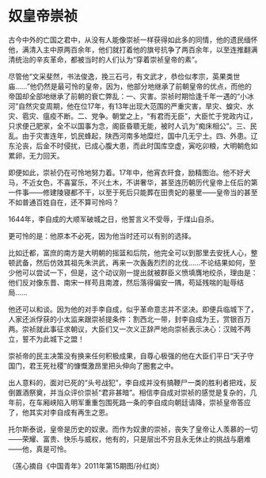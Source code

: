 # 奴皇帝崇祯

古今中外的亡国之君中，从没有人能像崇祯一样获得如此多的同情，他的遗民缅怀他，满清入主中原两百余年，他们就打着他的旗号抗争了两百余年，以至连推翻满清统治的辛亥革命，都被当时的人们认为“穿着崇祯皇帝的素”。 

尽管他“文采斐然，书法俊逸，挽三石弓，有文武才，恭俭似孝宗，英果类世庙……”他仍然是最可怜的皇帝，因为，他部分地继承了前朝皇帝的优点，而他的帝国却全部地继承了前朝的衰亡弊乱：一、灾害。崇祯时期恰逢千年一遇的“小冰河”自然灾变周期，他在位17年，有13年出现大范围的严重灾害，旱灾、蝗灾、水灾、雹灾、瘟疫不断。二、党争。朝堂之上，“有君而无臣”，大臣忙于党政内讧，只求便己肥家，全不以国事为念，阁臣昏聩无能，被时人讥为“痴床相公”。三、民乱。由于灾害连年，饥民蜂起，陕西河南多地糜烂，国中几无宁土。四、外患。辽东沦丧，后金不时侵扰，已成心腹大患，而此时国库空虚，寅吃卯粮，大明朝危如累卵，无力回天。 

即便如此，崇祯仍在可怜地努力着。17年中，他宵衣旰食，励精图治。他不好犬马，不近女色，不喜宴乐，不兴土木，不讲奢华，甚至连历朝历代皇帝上任后的第一件事——修建陵寝都不干，以至于死后只能葬在田贵妃的墓里——皇帝当的甚至不如普通百姓自在，还不算可怜吗？ 

1644年，李自成的大顺军破城之日，他誓言义不受辱，于煤山自杀。 

更可怜的是：他原本不必死，因为他当时还可以有别的选择。 

比如迁都，富庶的南方是大明朝的摇篮和后院，他完全可以到那里去安抚人心，整顿武备，然后仿效其祖先朱洪武，再来一次轰轰烈烈的北伐……不论结果如何，至少他可以尝试一下，但是，这个动议刚一提出就被群臣义愤填膺地绞杀，理由是：他们反对像东晋、南宋一样苟且南渡，然后落得偏安一隅，苟延残喘的耻辱结局…… 

他还可以和谈。因为他的对手李自成，似乎革命意志并不坚决。即便兵临城下了，人家还派俘获的小太监来跟崇祯提条件：割西北一带，封李自成为王，赏银百万两。崇祯就此事征求朝议，大臣们又一次义正辞严地向崇祯表示决心：汉贼不两立，誓不为此城下之盟！ 

崇祯帝的民主决策没有换来任何积极成果，自尊心极强的他在大臣们平日“天子守国门，君王死社稷”的慷慨激昂里把头伸向了圈套之中。 

出人意料的，面对已死的“头号战犯”，李自成并没有搞鞭尸一类的胜利者把戏，反倒置酒祭奠，并当众评价崇祯“君非甚暗”。相信李自成对崇祯的感觉是复杂的，几年前，在车厢峡陷入明军重重包围死路一条的李自成向朝廷请降，崇祯皇帝答应了，他其实对李自成有再生之恩。 

托尔斯泰说，皇帝是历史的奴隶。而作为奴隶的崇祯，丧失了皇帝让人羡慕的一切——荣耀、富贵、快乐与威权，他有的，只是层出不穷且永无休止的挑战与磨难——他，真是可怜。 

（莲心摘自《中国青年》2011年第15期图/孙红岗）